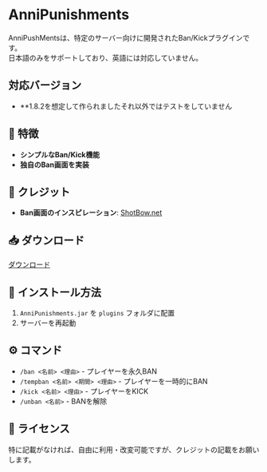 # AnniPunishments

AnniPushMentsは、特定のサーバー向けに開発されたBan/Kickプラグインです。  
日本語のみをサポートしており、英語には対応していません。  

## 対応バージョン
- **1.8.2を想定して作られましたそれ以外ではテストをしていません

## 📌 特徴  
- **シンプルなBan/Kick機能**  
- **独自のBan画面を実装**  

## 📜 クレジット  
- **Ban画面のインスピレーション**: [ShotBow.net](https://shotbow.net/)  

## 📥 ダウンロード  
  [ダウンロード](https://github.com/dada994a/AnniPunishments/releases/tag/1.2)

## 🔧 インストール方法  
1. `AnniPunishments.jar` を `plugins` フォルダに配置  
2. サーバーを再起動  

## ⚙️ コマンド  
- `/ban <名前> <理由>` - プレイヤーを永久BAN
- `/tempban <名前> <期間> <理由>` - プレイヤーを一時的にBAN
- `/kick <名前> <理由>` - プレイヤーをKICK  
- `/unban <名前>` - BANを解除  

## 📄 ライセンス  
特に記載がなければ、自由に利用・改変可能ですが、クレジットの記載をお願いします。  

